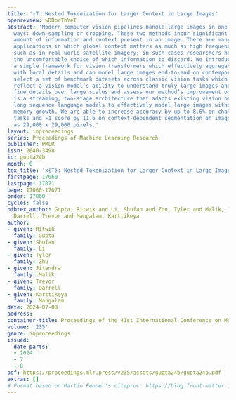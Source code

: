 ```yaml
---
title: 'xT: Nested Tokenization for Larger Context in Large Images'
openreview: wDDprThYeT
abstract: 'Modern computer vision pipelines handle large images in one of two sub-optimal
  ways: down-sampling or cropping. These two methods incur significant losses in the
  amount of information and context present in an image. There are many downstream
  applications in which global context matters as much as high frequency details,
  such as in real-world satellite imagery; in such cases researchers have to make
  the uncomfortable choice of which information to discard. We introduce <em>xT</em>,
  a simple framework for vision transformers which effectively aggregates global context
  with local details and can model large images end-to-end on contemporary GPUs. We
  select a set of benchmark datasets across classic vision tasks which accurately
  reflect a vision model’s ability to understand truly large images and incorporate
  fine details over large scales and assess our method’s improvement on them. <em>xT</em>
  is a streaming, two-stage architecture that adapts existing vision backbones and
  long sequence language models to effectively model large images without quadratic
  memory growth. We are able to increase accuracy by up to 8.6% on challenging classification
  tasks and F1 score by 11.6 on context-dependent segmentation on images as large
  as 29,000 x 29,000 pixels.'
layout: inproceedings
series: Proceedings of Machine Learning Research
publisher: PMLR
issn: 2640-3498
id: gupta24b
month: 0
tex_title: 'x{T}: Nested Tokenization for Larger Context in Large Images'
firstpage: 17060
lastpage: 17071
page: 17060-17071
order: 17060
cycles: false
bibtex_author: Gupta, Ritwik and Li, Shufan and Zhu, Tyler and Malik, Jitendra and
  Darrell, Trevor and Mangalam, Karttikeya
author:
- given: Ritwik
  family: Gupta
- given: Shufan
  family: Li
- given: Tyler
  family: Zhu
- given: Jitendra
  family: Malik
- given: Trevor
  family: Darrell
- given: Karttikeya
  family: Mangalam
date: 2024-07-08
address:
container-title: Proceedings of the 41st International Conference on Machine Learning
volume: '235'
genre: inproceedings
issued:
  date-parts:
  - 2024
  - 7
  - 8
pdf: https://proceedings.mlr.press/v235/assets/gupta24b/gupta24b.pdf
extras: []
# Format based on Martin Fenner's citeproc: https://blog.front-matter.io/posts/citeproc-yaml-for-bibliographies/
---
```

